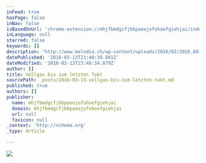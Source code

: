 ```yaml
---
inFeed: true
hasPage: false
inNav: false
isBasedOnUrl: 'chrome-extension://mhjfbmdgcfjbbpaeojofohoefgiehjai/index.html'
inLanguage: null
starred: false
keywords: []
description: 'http://www.melodia.ch/wp-content/uploads/2016/02/2016_A01_Intermezzo.pdf'
datePublished: '2016-03-13T23:48:39.881Z'
dateModified: '2016-03-13T23:48:34.879Z'
author: []
title: Vollgas bis zum letzten Takt
sourcePath: _posts/2016-03-13-vollgas-bis-zum-letzten-takt.md
published: true
authors: []
publisher:
  name: mhjfbmdgcfjbbpaeojofohoefgiehjai
  domain: mhjfbmdgcfjbbpaeojofohoefgiehjai
  url: null
  favicon: null
_context: 'http://schema.org'
_type: Article

---
```

![](https://s3-us-west-2.amazonaws.com/the-grid-img/p/3bbc7a9a925d1190856233b630cef4e16745792b.jpg)